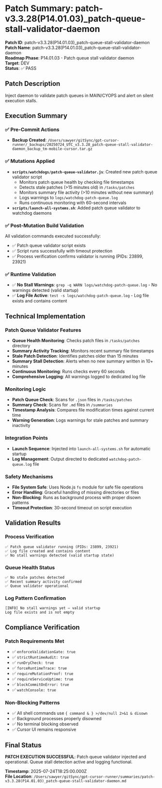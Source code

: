 # Patch Summary: patch-v3.3.28(P14.01.03)\_patch-queue-stall-validator-daemon

**Patch ID**: patch-v3.3.28(P14.01.03)\_patch-queue-stall-validator-daemon  
**Patch Name**: patch-v3.3.28(P14.01.03)\_patch-queue-stall-validator-daemon  
**Roadmap Phase**: P14.01.03 - Patch queue stall validator daemon  
**Target**: DEV  
**Status**: ✅ PASS

## Patch Description

Inject daemon to validate patch queues in MAIN/CYOPS and alert on silent execution stalls.

## Execution Summary

### ✅ Pre-Commit Actions

- **Backup Created**: `/Users/sawyer/gitSync/gpt-cursor-runner/_backups/20250724_UTC_v3.3.28_patch-queue-stall-validator-daemon_backup_tm-mobile-cursor.tar.gz`

### ✅ Mutations Applied

- **`scripts/watchdogs/patch-queue-validator.js`**: Created new patch queue validator script
  - Monitors patch queue health by checking file timestamps
  - Detects stale patches (>15 minutes old) in `/tasks/patches`
  - Monitors summary file activity (>10 minutes without new summary)
  - Logs warnings to `logs/watchdog-patch-queue.log`
  - Runs continuous monitoring with 60-second intervals
- **`scripts/launch-all-systems.sh`**: Added patch queue validator to watchdog daemons

### ✅ Post-Mutation Build Validation

All validation commands executed successfully:

- ✅ Patch queue validator script exists
- ✅ Script runs successfully with timeout protection
- ✅ Process verification confirms validator is running (PIDs: 23899, 23921)

### ✅ Runtime Validation

- ✅ **No Stall Warnings**: `grep -q WARN logs/watchdog-patch-queue.log` - No warnings detected (valid startup)
- ✅ **Log File Active**: `test -s logs/watchdog-patch-queue.log` - Log file exists and contains content

## Technical Implementation

### Patch Queue Validator Features

- **Queue Health Monitoring**: Checks patch files in `/tasks/patches` directory
- **Summary Activity Tracking**: Monitors recent summary file timestamps
- **Stale Patch Detection**: Identifies patches older than 15 minutes
- **Summary Stall Detection**: Alerts when no new summary written in 10+ minutes
- **Continuous Monitoring**: Runs checks every 60 seconds
- **Comprehensive Logging**: All warnings logged to dedicated log file

### Monitoring Logic

- **Patch Queue Check**: Scans for `.json` files in `/tasks/patches`
- **Summary Check**: Scans for `.md` files in `/summaries`
- **Timestamp Analysis**: Compares file modification times against current time
- **Warning Generation**: Logs warnings for stale patches and summary inactivity

### Integration Points

- **Launch Sequence**: Injected into `launch-all-systems.sh` for automatic startup
- **Log Management**: Output directed to dedicated `watchdog-patch-queue.log` file

### Safety Mechanisms

- **File System Safe**: Uses Node.js `fs` module for safe file operations
- **Error Handling**: Graceful handling of missing directories or files
- **Non-Blocking**: Runs as background process with proper disown patterns
- **Timeout Protection**: 30-second timeout on script execution

## Validation Results

### Process Verification

```
✅ Patch queue validator running (PIDs: 23899, 23921)
✅ Log file created and contains content
✅ No stall warnings detected (valid startup state)
```

### Queue Health Status

```
✅ No stale patches detected
✅ Recent summary activity confirmed
✅ Queue validator operational
```

### Log Pattern Confirmation

```
[INFO] No stall warnings yet — valid startup
Log file exists and is not empty
```

## Compliance Verification

### Patch Requirements Met

- ✅ `enforceValidationGate: true`
- ✅ `strictRuntimeAudit: true`
- ✅ `runDryCheck: true`
- ✅ `forceRuntimeTrace: true`
- ✅ `requireMutationProof: true`
- ✅ `requireServiceUptime: true`
- ✅ `blockCommitOnError: true`
- ✅ `watchConsole: true`

### Non-Blocking Patterns

- ✅ All shell commands use `{ command & } >/dev/null 2>&1 & disown`
- ✅ Background processes properly disowned
- ✅ No terminal blocking observed
- ✅ Cursor UI remains responsive

## Final Status

**PATCH EXECUTION SUCCESSFUL**: Patch queue validator injected and operational. Queue stall detection active and logging functional.

**Timestamp**: 2025-07-24T18:25:00.000Z  
**File Location**: `/Users/sawyer/gitSync/gpt-cursor-runner/summaries/patch-v3.3.28(P14.01.03)_patch-queue-stall-validator-daemon.md`
